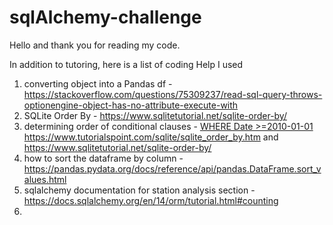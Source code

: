 # sqlAlchemy-challenge

Hello and thank you for reading my code.

In addition to tutoring, here is a list of coding Help I used
1. converting object into a Pandas df - https://stackoverflow.com/questions/75309237/read-sql-query-throws-optionengine-object-has-no-attribute-execute-with
2. SQLite Order By - https://www.sqlitetutorial.net/sqlite-order-by/
3. determining order of conditional clauses - [WHERE Date >=2010-01-01 ](https://www.tutorialspoint.com/sqlite/sqlite_order_by.htm)https://www.tutorialspoint.com/sqlite/sqlite_order_by.htm and https://www.sqlitetutorial.net/sqlite-order-by/
4. how to sort the dataframe by column - https://pandas.pydata.org/docs/reference/api/pandas.DataFrame.sort_values.html
5. sqlalchemy documentation for station analysis section - https://docs.sqlalchemy.org/en/14/orm/tutorial.html#counting
6. 

